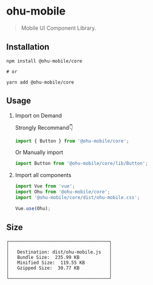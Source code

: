 # ohu-mobile

> Mobile UI Component Library.

## Installation

```shell
npm install @ohu-mobile/core

# or

yarn add @ohu-mobile/core
```


## Usage

1. Import on Demand

    Strongly Recommand👇
    ```ts
    import { Button } from '@ohu-mobile/core';
    ```
    Or Manually import

    ```ts
    import Button from '@ohu-mobile/core/lib/Button';
    ```


2. Import all components

    ```ts
    import Vue from 'vue';
    import Ohu from '@ohu-mobile/core';
    import '@ohu-mobile/core/dist/ohu-mobile.css';

    Vue.use(Ohu);
    ```



## Size

```
┌─────────────────────────────────────┐
│                                     │
│   Destination: dist/ohu-mobile.js   │
│   Bundle Size:  235.99 KB           │
│   Minified Size:  119.55 KB         │
│   Gzipped Size:  30.77 KB           │
│                                     │
└─────────────────────────────────────┘
```
